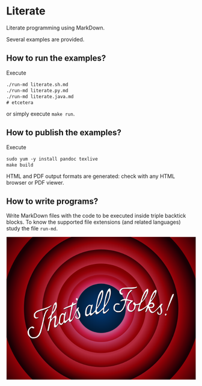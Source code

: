 # Literate

Literate programming using MarkDown.

Several examples are provided.

## How to run the examples?

Execute

	./run-md literate.sh.md
	./run-md literate.py.md
	./run-md literate.java.md
    # etcetera

or simply execute `make run`.

## How to publish the examples?

Execute

    sudo yum -y install pandoc texlive
    make build
    
HTML and PDF output formats are generated: check with any HTML browser or PDF
viewer.

## How to write programs?

Write MarkDown files with the code to be executed inside triple backtick blocks.
To know the supported file extensions (and related languages) study the file `run-md`.

![That's all Folks!](Thats_all_folks.png)

<!--
vim:et:ai:sw=4:ts=4:syntax=markdown
-->
